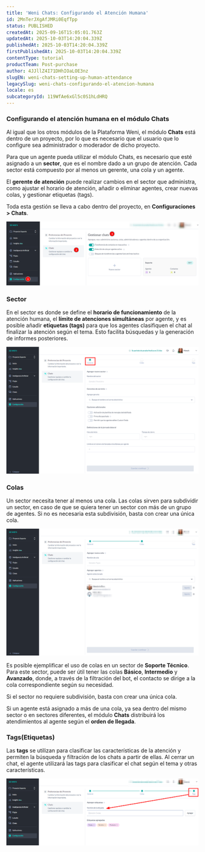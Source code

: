 ```yaml
---
title: 'Weni Chats: Configurando el Atención Humana'
id: 2MnTerJXgAfJMRi0EqfTpp
status: PUBLISHED
createdAt: 2025-09-16T15:05:01.763Z
updatedAt: 2025-10-03T14:20:04.339Z
publishedAt: 2025-10-03T14:20:04.339Z
firstPublishedAt: 2025-10-03T14:20:04.339Z
contentType: tutorial
productTeam: Post-purchase
author: 4JJllZ4I71DHhIOaLOE3nz
slugEN: weni-chats-setting-up-human-attendance
legacySlug: weni-chats-configurando-el-atencion-humana
locale: es
subcategoryId: 119WfAe6xGl5c0S1hLdHRQ
---
```


### Configurando el atención humana en el módulo Chats

Al igual que los otros módulos de la Plataforma Weni, el módulo **Chats** está dentro de un proyecto, por lo que es necesario que el usuario que lo configure sea administrador o moderador de dicho proyecto.

Para que un agente pueda utilizar el módulo Chats, es necesario que esté asignado a un **sector**, que es el nombre dado a un grupo de atención. Cada sector está compuesto por al menos un gerente, una cola y un agente.

El **gerente de atención** puede realizar cambios en el sector que administra, como ajustar el horario de atención, añadir o eliminar agentes, crear nuevas colas, y gestionar etiquetas (tags).

Toda esta gestión se lleva a cabo dentro del proyecto, en **Configuraciones > Chats**.

![](https://raw.githubusercontent.com/vtexdocs/help-center-content/refs/heads/main/docs/es/tutorials/weni-by-vtex/configuraciones-weni/weni-chats-configurando-el-atencion-humana_1.png)

### Sector

En el sector es donde se define el **horario de funcionamiento** de la atención humana, el **límite de atenciones simultáneas** por agente, y es posible añadir **etiquetas (tags)** para que los agentes clasifiquen el chat al finalizar la atención según el tema. Esto facilita búsquedas y la generación de informes posteriores.

![](https://raw.githubusercontent.com/vtexdocs/help-center-content/refs/heads/main/docs/es/tutorials/weni-by-vtex/configuraciones-weni/weni-chats-configurando-el-atencion-humana_2.png)

### Colas

Un sector necesita tener al menos una cola. Las colas sirven para subdividir un sector, en caso de que se quiera tener un sector con más de un grupo de agentes. Si no es necesaria esta subdivisión, basta con crear una única cola.

![](https://raw.githubusercontent.com/vtexdocs/help-center-content/refs/heads/main/docs/es/tutorials/weni-by-vtex/configuraciones-weni/weni-chats-configurando-el-atencion-humana_3.png)

Es posible ejemplificar el uso de colas en un sector de **Soporte Técnico**. Para este sector, puede ser útil tener las colas **Básico**, **Intermedio** y **Avanzado**, donde, a través de la filtración del bot, el contacto se dirige a la cola correspondiente según su necesidad.

Si el sector no requiere subdivisión, basta con crear una única cola.

Si un agente está asignado a más de una cola, ya sea dentro del mismo sector o en sectores diferentes, el módulo **Chats** distribuirá los atendimientos al agente según el **orden de llegada**.

### Tags(Etiquetas)

Las **tags** se utilizan para clasificar las características de la atención y permiten la búsqueda y filtración de los chats a partir de ellas. Al cerrar un chat, el agente utilizará las tags para clasificar el chat según el tema y otras características.

![](https://raw.githubusercontent.com/vtexdocs/help-center-content/refs/heads/main/docs/es/tutorials/weni-by-vtex/configuraciones-weni/weni-chats-configurando-el-atencion-humana_4.png)
